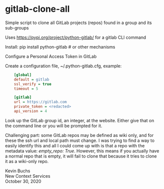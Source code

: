 # gitlab-clone-all

Simple script to clone all GitLab projects (repos) found in a group and its sub-groups

Uses https://pypi.org/project/python-gitlab/ for a gitlab CLI command

Install: pip install python-gitlab   # or other mechanisms

Configure a Personal Access Token in GitLab

Create a configuration file, ~/.python-gitlab.cfg, example:

```ini
    [global]
    default = gitlab
    ssl_verify = true
    timeout = 5

    [gitlab]
    url = https://gitlab.com
    private_token = <redacted>
    api_version = 4
```

Look up the GitLab group id, an integer, at the website. Either give that on the command line or you will be prompted for it.

Challenging part: some GitLab repos may be defined as wiki only, and for these the ssh url and local path must change. I was trying to find a way to easily identify this and all I could come up with is that a repo with the metadata value: *empty_repo: True*. However, this means if you actually have a normal repo that is empty, it will fail to clone that because it tries to clone it as a wiki-only repo.

Kevin Buchs  
New Context Services  
October 30, 2020
